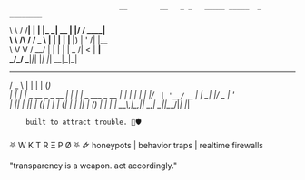                                __        __   _ _   _____ _____  _  ________     
 \ \      / /__| | | |_   _|  __ \| |/ /  ____|    
  \ \ /\ / / _ \ | |   | | | |__) | ' /| |__       
   \ V  V /  __/ | |   | | |  _  /|  < |  __|      
    \_/\_/ \___|_|_|   |_| |_| \_\_|\_\|_|         
   ___                      _     _   _            
  / _ \                    | |   | | (_)           
 | | | |_   _  __ _ _ __ __| |   | |_ _  ___  _ __ 
 | | | | | | |/ _` | '__/ _` |   | __| |/ _ \| '_ \
 | |_| | |_| | (_| | | | (_| |   | |_| | (_) | | | |
  \__\_\\__,_|\__,_|_|  \__,_|    \__|_|\___/|_| |_|

        built to attract trouble. 🐍🛡️

⛧ W K T   R Ξ P Ø ⛧
🜸 honeypots | behavior traps | realtime firewalls

"transparency is a weapon. act accordingly."